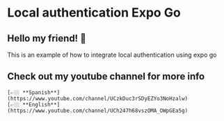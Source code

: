 # Local authentication Expo Go

## Hello my friend! 👋

This is an example of how to integrate local authentication
using expo go

## Check out my youtube channel for more info
    [👉🏼 **Spanish**](https://www.youtube.com/channel/UCzkDuc3rSDyEZYo3NoHzalw)
    [👉🏼 **English**](https://www.youtube.com/channel/UCh247h68vszOMA_OWpGEa5g)